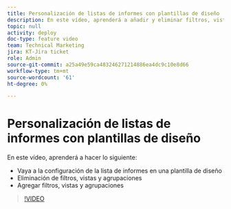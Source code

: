 ```yaml
---
title: Personalización de listas de informes con plantillas de diseño
description: En este vídeo, aprenderá a añadir y eliminar filtros, vistas y grupos de las listas de informes con una plantilla de diseño.
topic: null
activity: deploy
doc-type: feature video
team: Technical Marketing
jira: KT-Jira ticket
role: Admin
source-git-commit: a25a49e59ca483246271214886ea4dc9c10e8d66
workflow-type: tm+mt
source-wordcount: '61'
ht-degree: 0%

---
```


# Personalización de listas de informes con plantillas de diseño

En este vídeo, aprenderá a hacer lo siguiente:

* Vaya a la configuración de la lista de informes en una plantilla de diseño
* Eliminación de filtros, vistas y agrupaciones
* Agregar filtros, vistas y agrupaciones

>[!VIDEO](https://video.tv.adobe.com/v/335079/?quality=12&learn=on)
